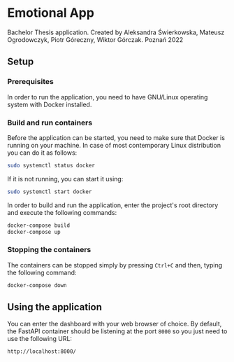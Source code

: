# Emotional App

Bachelor Thesis application. Created by Aleksandra Świerkowska, Mateusz Ogrodowczyk, Piotr Góreczny, Wiktor Górczak. Poznań 2022

## Setup
### Prerequisites
In order to run the application, you need to have GNU/Linux operating system with Docker installed.

### Build and run containers
Before the application can be started, you need to make sure that Docker is running on your machine. In case of most contemporary Linux distribution you can do it as follows:
```sh
sudo systemctl status docker
```
If it is not running, you can start it using:
```sh
sudo systemctl start docker
```

In order to build and run the application, enter the project's root directory and execute the following commands:
```sh
docker-compose build
docker-compose up
```

### Stopping the containers
The containers can be stopped simply by pressing `Ctrl+C` and then, typing the following command:
```sh
docker-compose down
```

## Using the application
You can enter the dashboard with your web browser of choice. By default, the FastAPI container should be listening at the port `8000` so you just need to use the following URL:
```
http://localhost:8000/
```
